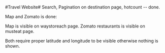 #Travel Website#
Search, Pagination on destination page, hotcount -- done. 

Map and Zomato is done:

Map is visible on waystoreach page.
Zomato restaurants is visible on musteat page.

Both require proper latitude and longitude to be visible otherwise nothing is shown.
